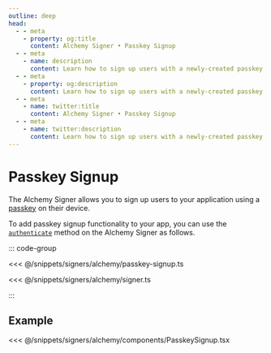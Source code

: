 ```yaml
---
outline: deep
head:
  - - meta
    - property: og:title
      content: Alchemy Signer • Passkey Signup
  - - meta
    - name: description
      content: Learn how to sign up users with a newly-created passkey using the Alchemy Signer
  - - meta
    - property: og:description
      content: Learn how to sign up users with a newly-created passkey using the Alchemy Signer
  - - meta
    - name: twitter:title
      content: Alchemy Signer • Passkey Signup
  - - meta
    - name: twitter:description
      content: Learn how to sign up users with a newly-created passkey using the Alchemy Signer
---
```


# Passkey Signup

The Alchemy Signer allows you to sign up users to your application using a [passkey](https://accountkit.alchemy.com/resources/terms.html#passkey) on their device.

To add passkey signup functionality to your app, you can use the [`authenticate`](/packages/aa-alchemy/signer/authenticate.html#parameters) method on the Alchemy Signer as follows.

::: code-group

<<< @/snippets/signers/alchemy/passkey-signup.ts

<<< @/snippets/signers/alchemy/signer.ts

:::

## Example

<<< @/snippets/signers/alchemy/components/PasskeySignup.tsx
